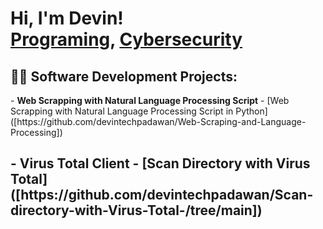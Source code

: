 <h1>Hi, I'm Devin! <br/><a href="https://github.com/devintechpadawan">Programing</a>, <a href="www.linkedin.com/in/devin-taylor-004ab75b">Cybersecurity</a>

<h2>👨‍💻 Software Development Projects:</h2>
- <b>Web Scrapping with Natural Language Processing Script</b>
  - [Web Scrapping with Natural Language Processing Script in Python]([https://github.com/devintechpadawan/Web-Scraping-and-Language-Processing])
<h2>
- <b>Virus Total Client</b>
  - [Scan Directory with Virus Total]([https://github.com/devintechpadawan/Scan-directory-with-Virus-Total-/tree/main])
<h4>



[linkedin]: www.linkedin.com/in/devin-taylor-004ab75b
<!--

Here are some ideas to get you started:

- 🔭 I’m currently working on ...
- 🌱 I’m currently learning ...
- 👯 I’m looking to collaborate on ...
- 🤔 I’m looking for help with ...
- 💬 Ask me about ...
- 📫 How to reach me: ...
- 😄 Pronouns: ...
- ⚡ Fun fact: ...
-->
